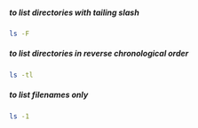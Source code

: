 ##### to list directories with tailing slash

```sh
ls -F
```

##### to list directories in reverse chronological order

```sh
ls -tl
```

##### to list filenames only

```sh
ls -1
```
